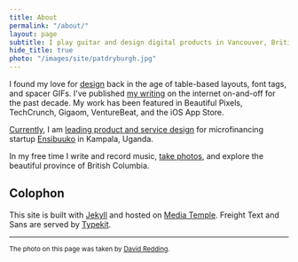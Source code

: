 ```yaml
---
title: About
permalink: "/about/"
layout: page
subtitle: I play guitar and design digital products in Vancouver, British Columbia.
hide_title: true
photo: "/images/site/patdryburgh.jpg"
---
```


I found my love for [design](/design) back in the age of table-based layouts, font tags, and spacer GIFs. I've published [my writing](/blog) on the internet on-and-off for the past decade. My work has been featured in Beautiful Pixels, TechCrunch, Gigaom, VentureBeat, and the iOS App Store.

<a href="/now/">Currently</a>, I am <a href="/blog/designing-in-uganda">leading product and service design</a> for microfinancing startup <a href="http://ensibuuko.com">Ensibuuko</a> in Kampala, Uganda.

In my free time I write and record music, [take photos](http://instagram.com/patdryburgh), and explore the beautiful province of British Columbia.

## Colophon

This site is built with [Jekyll](https://jekyllrb.com) and hosted on [Media Temple](http://bit.ly/2ilfvQD). Freight Text and Sans are served by [Typekit](http://typekit.com).

---

<small>The photo on this page was taken by [David Redding](http://www.davidreddingphoto.com).</small>